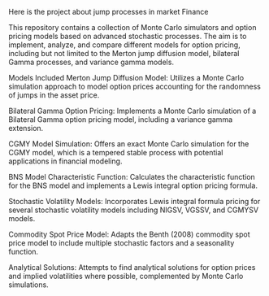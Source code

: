 Here is the project about jump processes in market Finance 

This repository contains a collection of Monte Carlo simulators and option pricing models based on advanced stochastic processes. The aim is to implement, analyze, and compare different models for option pricing, including but not limited to the Merton jump diffusion model, bilateral Gamma processes, and variance gamma models.

Models Included
Merton Jump Diffusion Model: Utilizes a Monte Carlo simulation approach to model option prices accounting for the randomness of jumps in the asset price.

Bilateral Gamma Option Pricing: Implements a Monte Carlo simulation of a Bilateral Gamma option pricing model, including a variance gamma extension.

CGMY Model Simulation: Offers an exact Monte Carlo simulation for the CGMY model, which is a tempered stable process with potential applications in financial modeling.

BNS Model Characteristic Function: Calculates the characteristic function for the BNS model and implements a Lewis integral option pricing formula.

Stochastic Volatility Models: Incorporates Lewis integral formula pricing for several stochastic volatility models including NIGSV, VGSSV, and CGMYSV models.

Commodity Spot Price Model: Adapts the Benth (2008) commodity spot price model to include multiple stochastic factors and a seasonality function.

Analytical Solutions: Attempts to find analytical solutions for option prices and implied volatilities where possible, complemented by Monte Carlo simulations.
